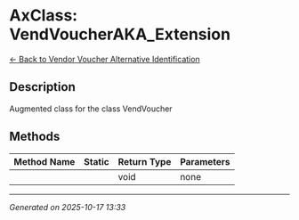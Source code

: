 # AxClass: VendVoucherAKA_Extension

[← Back to Vendor Voucher Alternative Identification](../README.md)

## Description

<summary> Augmented class for the class <c>VendVoucher</c> </summary>

## Methods

| Method Name | Static | Return Type | Parameters |
|-------------|--------|-------------|------------|
|  |  | void | none |

---

*Generated on 2025-10-17 13:33*
